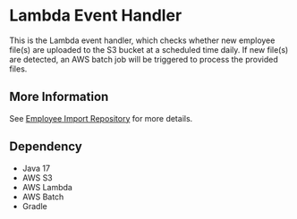 # Lambda Event Handler

This is the Lambda event handler, which checks whether new employee file(s) are uploaded to the S3 bucket at a scheduled time daily. 
If new file(s) are detected, an AWS batch job will be triggered to process the provided files.

## More Information

See [Employee Import Repository](https://github.com/JamesLiVeeva/EmployeeImport) for more details.

## Dependency
- Java 17
- AWS S3
- AWS Lambda
- AWS Batch
- Gradle
